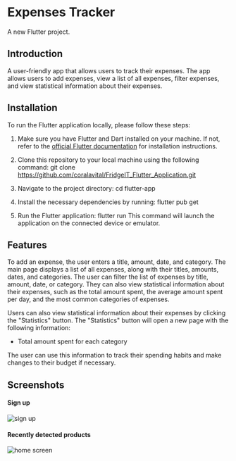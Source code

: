 # Expenses Tracker

A new Flutter project.

## Introduction

A user-friendly app that allows users to track their expenses. The app allows users to add expenses, view a list of all expenses, filter expenses, and view statistical information about their expenses.

## Installation
To run the Flutter application locally, please follow these steps:

1. Make sure you have Flutter and Dart installed on your machine. If not, refer to the [official Flutter documentation](https://flutter.dev/docs/get-started/install) for installation instructions.

2. Clone this repository to your local machine using the following command:
  git clone https://github.com/coralavital/FridgeIT_Flutter_Application.git

3. Navigate to the project directory:
  cd flutter-app

4. Install the necessary dependencies by running:
  flutter pub get
  
5. Run the Flutter application:
  flutter run
  This command will launch the application on the connected device or emulator.

## Features

To add an expense, the user enters a title, amount, date, and category. 
The main page displays a list of all expenses, along with their titles, amounts, dates, and categories. 
The user can filter the list of expenses by title, amount, date, or category. 
They can also view statistical information about their expenses, such as the total amount spent, the average amount spent per day, and the most common categories of expenses.


Users can also view statistical information about their expenses by clicking the "Statistics" button. 
The "Statistics" button will open a new page with the following information:
 * Total amount spent for each category

The user can use this information to track their spending habits and make changes to their budget if necessary.

## Screenshots
#### Sign up
![sign up](https://github.com/coralavital/Flutter-Expenses-Tracker/assets/screenshots/1.png)

#### Recently detected products
![home screen](https://github.com/coralavital/Flutter-Expenses-Tracker/assets/screenshots/2.png)


